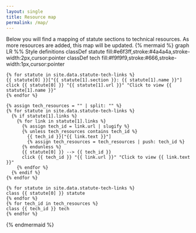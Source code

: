 ```yaml
---
layout: single
title: Resource map
permalink: /map/
---
```

Below you will find a mapping of statute sections to technical resources. As more resources are added, this map will be updated. 
{% mermaid %}
graph LR
    %% Style definitions
    classDef statute fill:#e6f3ff,stroke:#4a4a4a,stroke-width:2px,cursor:pointer
    classDef tech fill:#f9f9f9,stroke:#666,stroke-width:1px,cursor:pointer

    {% for statute in site.data.statute-tech-links %}
    {{ statute[0] }}["{{ statute[1].section }}: {{ statute[1].name }}"]
    click {{ statute[0] }} "{{ statute[1].url }}" "Click to view {{ statute[1].name }}"
    {% endfor %}

    {% assign tech_resources = "" | split: "" %}
    {% for statute in site.data.statute-tech-links %}
      {% if statute[1].links %}
        {% for link in statute[1].links %}
          {% assign tech_id = link.url | slugify %}
          {% unless tech_resources contains tech_id %}
            {{ tech_id }}["{{ link.text }}"]
            {% assign tech_resources = tech_resources | push: tech_id %}
          {% endunless %}
          {{ statute[0] }} --> {{ tech_id }}
          click {{ tech_id }} "{{ link.url }}" "Click to view {{ link.text }}"
        {% endfor %}
      {% endif %}
    {% endfor %}

    {% for statute in site.data.statute-tech-links %}
    class {{ statute[0] }} statute
    {% endfor %}
    {% for tech_id in tech_resources %}
    class {{ tech_id }} tech
    {% endfor %}
{% endmermaid %}